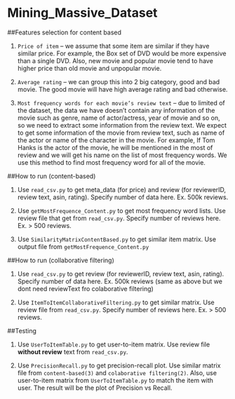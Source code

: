 # Mining_Massive_Dataset

##Features selection for content based

1. `Price of item` – we assume that some item are similar if they have similar price. For example, the Box set of DVD would be more expensive than a single DVD. Also, new movie and popular movie tend to have higher price than old movie and unpopular movie.

2. `Average rating` – we can group this into 2 big category, good and bad movie. The good movie will have high average rating and bad otherwise.

3. `Most frequency words for each movie’s review text` – due to limited of the dataset, the data we have doesn’t contain any information of the movie such as genre, name of actor/actress, year of movie and so on, so we need to extract some information from the review text. We expect to get some information of the movie from review text, such as name of the actor or name of the character in the movie. For example, If Tom Hanks is the actor of the movie, he will be mentioned in the most of review and we will get his name on the list of most frequency words. We use this method to find most frequency word for all of the movie.

##How to run (content-based)

1. Use `read_csv.py` to get meta_data (for price) and review (for reviewerID, review text, asin, rating). Specify number of data here. Ex. 500k reviews.

2. Use `getMostFrequence_Content.py` to get most frequency word lists. Use review file that get from `read_csv.py`. Specify number of reviews here. Ex. > 500 reviews.

3. Use `SimilarityMatrixContentBased.py` to get similar item matrix. Use output file from `getMostFrequence_Content.py`

##How to run (collaborative filtering)

1. Use `read_csv.py` to get review (for reviewerID, review text, asin, rating). Specify number of data here. Ex. 500k reviews (same as above but we dont need reviewText fro colaborative filtering)

2. Use `ItemToItemCollaborativeFiltering.py` to get similar matrix. Use review file from `read_csv.py`. Specify number of reviews here. Ex. > 500 reviews.

##Testing

1. Use `UserToItemTable.py` to get user-to-item matrix. Use review file __without review__ text from `read_csv.py`.

2. Use `PrecisionRecall.py` to get precision-recall plot. Use similar matrix file from `content-based(3)` and `colaborative filtering(2)`. Also, use user-to-item matrix from `UserToItemTable.py` to match the item with user. The result will be the plot of Precision vs Recall.
